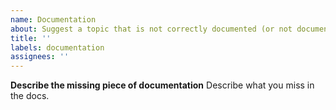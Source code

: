 ```yaml
---
name: Documentation
about: Suggest a topic that is not correctly documented (or not documented at all)
title: ''
labels: documentation
assignees: ''
---
```


**Describe the missing piece of documentation**
Describe what you miss in the docs.
